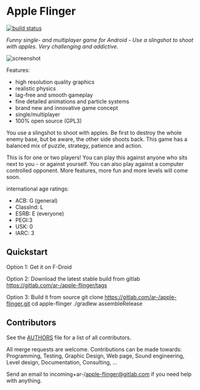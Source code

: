 # Apple Flinger

[![build status](https://gitlab.com/ar-/apple-flinger/badges/master/build.svg)](https://gitlab.com/ar-/apple-flinger/builds)

*Funny single- and multiplayer game for Android - Use a slingshot to shoot with apples. Very challenging and addictive.*

![screenshot](https://gitlab.com/ar-/apple-flinger/raw/master/metadata/en-AU/images/featureGraphic.png)

Features:

*    high resolution quality graphics
*    realistic physics
*    lag-free and smooth gameplay
*    fine detailed animations and particle systems
*    brand new and innovative game concept
*    single/multiplayer
*    100% open source (GPL3)

You use a slingshot to shoot with apples. Be first to destroy the whole enemy base, but be aware, the other side shoots back. This game has a balanced mix of puzzle, strategy, patience and action.

This is for one or two players! You can play this against anyone who sits next to you - or against yourself. You can also play against a computer controlled opponent. More features, more fun and more levels will come soon.

international age ratings:

*    ACB: G (general)
*    ClassInd: L
*    ESRB: E (everyone)
*    PEGI:3
*    USK: 0
*    IARC: 3

## Quickstart

Option 1: Get it on F-Droid

Option 2: Download the latest stable build from gitlab
https://gitlab.com/ar-/apple-flinger/tags

Option 3: Build it from source
	git clone https://gitlab.com/ar-/apple-flinger.git
	cd apple-flinger
	./gradlew assembleRelease

## Contributors

See the [AUTHORS](AUTHORS.md) file for a list of all contributors.

All merge requests are welcome. Contributions can be made towards:
Programming, Testing, Graphic Design, Web page, Sound engineering, Level design, Documentation, Consulting, ...

Send an email to incoming+ar-/apple-flinger@gitlab.com if you need help with anything.


